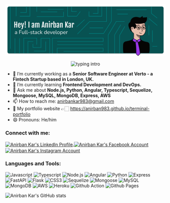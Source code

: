 ![Introduction](/images/intro.svg)

<p align="center">
<img src="https://readme-typing-svg.herokuapp.com?color=08CE90&center=true&vCenter=true&lines=Hello+everyone!!!;My+name's+Anirban+Kar.;I'm+a+full-stack+developer." alt="typing intro">
 </p>

- 🔭 I’m currently working as a <b> Senior Software Engineer at Verto - a Fintech Startup based in London, UK. </b> 
- 🌱 I’m currently learning <b> Frontend Development and DevOps. </b>
- 💬 Ask me about <b> Node.js, Python, Angular, Typescript, Sequelize, Mongoose, MySQL, MongoDB, Express, AWS </b>
- 📫 How to reach me: <a href="mailto:anirbankar983@gmail.com" target="blank">anirbankar983@gmail.com</a>
- 🚀 My portfolio website 👉🏻 <a href="https://anirban983.github.io/terminal-portfolio" target="blank">https://anirban983.github.io/terminal-portfolio</a> 
- 😄 Pronouns: He/him
 
<h3 align="left">Connect with me:</h3>
<p align="left">
<a href="https://www.linkedin.com/in/anirban-kar-498027130/" target="blank"><img align="center" src="https://img.shields.io/badge/LinkedIn-0077B5?style=for-the-badge&logo=linkedin&logoColor=white" alt="Anirban Kar's LinkedIn Profile">
<a href="https://www.facebook.com/anirban.kar.97" target="blank"><img align="center" src="https://img.shields.io/badge/Facebook-1877F2.svg?style=for-the-badge&logo=Facebook&logoColor=white" alt="Anirban Kar's Facebook Account" /></a>
<a href="https://www.instagram.com/_anirbankar/" target="blank"><img align="center" src="https://img.shields.io/badge/Instagram-E4405F.svg?style=for-the-badge&logo=Instagram&logoColor=white" alt="Anirban Kar's Instagram Account" /></a>
</p>
  
<h3 align="left">Languages and Tools:</h3>
  
![Javascript](https://img.shields.io/badge/JavaScript-323330?style=for-the-badge&logo=javascript&logoColor=F7DF1E) ![Typescript](https://img.shields.io/badge/TypeScript-007ACC?style=for-the-badge&logo=typescript&logoColor=white) ![Node.js](https://img.shields.io/badge/Node.js-339933?style=for-the-badge&logo=nodedotjs&logoColor=white) ![Angular](https://img.shields.io/badge/Angular-DD0031?style=for-the-badge&logo=angular&logoColor=white) ![Python](https://img.shields.io/badge/Python-FFD43B?style=for-the-badge&logo=python&logoColor=blue) ![Express](https://img.shields.io/badge/Express.js-000000?style=for-the-badge&logo=express&logoColor=white) ![FastAPI](https://img.shields.io/badge/fastapi-109989?style=for-the-badge&logo=FASTAPI&logoColor=white) ![Flask](https://img.shields.io/badge/Flask-000000?style=for-the-badge&logo=flask&logoColor=white) ![CSS3](https://img.shields.io/badge/CSS3-1572B6?style=for-the-badge&logo=css3&logoColor=white) ![Sequelize](https://img.shields.io/badge/Sequelize-52B0E7?style=for-the-badge&logo=Sequelize&logoColor=white) ![Mongoose](https://img.shields.io/badge/MongoDB-4EA94B?style=for-the-badge&logo=mongodb&logoColor=white) ![MySQL](https://img.shields.io/badge/MySQL-005C84?style=for-the-badge&logo=mysql&logoColor=white) ![MongoDB](https://img.shields.io/badge/MongoDB-4EA94B?style=for-the-badge&logo=mongodb&logoColor=white) ![AWS](https://img.shields.io/badge/Amazon_AWS-FF9900?style=for-the-badge&logo=amazonaws&logoColor=white) ![Heroku](https://img.shields.io/badge/Heroku-430098?style=for-the-badge&logo=heroku&logoColor=white) ![Github Action](https://img.shields.io/badge/GitHub_Actions-2088FF?style=for-the-badge&logo=github-actions&logoColor=white) ![Github Pages](https://img.shields.io/badge/GitHub%20Pages-222222?style=for-the-badge&logo=GitHub%20Pages&logoColor=white)
  
  
  ![Anirban Kar's GitHub stats](https://github-readme-stats.vercel.app/api?username=anirban983&theme=tokyonight)
